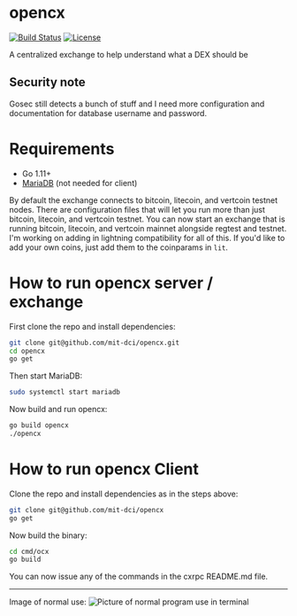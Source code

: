 # opencx
[![Build Status](https://travis-ci.com/mit-dci/opencx.svg?branch=master)](https://travis-ci.com/mit-dci/opencx)
[![License](http://img.shields.io/:license-mit-blue.svg?style=flat-square)](http://mit-dci.mit-license.org)

A centralized exchange to help understand what a DEX should be

## Security note
Gosec still detects a bunch of stuff and I need more configuration and documentation for database username and password.

# Requirements
 - Go 1.11+
 - [MariaDB](https://mariadb.org) (not needed for client)

By default the exchange connects to bitcoin, litecoin, and vertcoin testnet nodes.
There are configuration files that will let you run more than just bitcoin, litecoin, and vertcoin testnet.
You can now start an exchange that is running bitcoin, litecoin, and vertcoin mainnet alongside regtest and testnet.
I'm working on adding in lightning compatibility for all of this.
If you'd like to add your own coins, just add them to the coinparams in `lit`.

# How to run opencx server / exchange
First clone the repo and install dependencies:
```sh
git clone git@github.com/mit-dci/opencx.git
cd opencx
go get
```

Then start MariaDB:
```sh
sudo systemctl start mariadb
```

Now build and run opencx:
```sh
go build opencx
./opencx
```

# How to run opencx Client
Clone the repo and install dependencies as in the steps above:
```sh
git clone git@github.com/mit-dci/opencx
go get
```

Now build the binary:
```sh
cd cmd/ocx
go build
```

You can now issue any of the commands in the cxrpc README.md file.

---
Image of normal use:
![Picture of normal program use in terminal](../assets/normaluse.png?raw=true)
